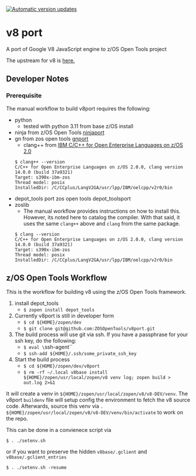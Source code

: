 [![Automatic version updates](https://github.com/ZOSOpenTools/v8port/actions/workflows/bump.yml/badge.svg)](https://github.com/ZOSOpenTools/v8port/actions/workflows/bump.yml)

# v8 port

A port of Google V8 JavaScript engine to z/OS Open Tools project

The upstream for v8 is [here.](https://v8.dev)

## Developer Notes

### Prerequisite

The manual workflow to build v8port requires the following:

* python
    - tested with python 3.11 from base z/OS install
* ninja from z/OS Open Tools [ninjaport](https://github.com/ZOSOpenTools/ninjaport)
* gn from zos open tools [gnport](https://github.com/ZOSOpenTools/gnport)
    - clang++ from [IBM C/C++ for Open Enterprise Languages on z/OS 2.0](https://epwt-www.mybluemix.net/software/support/trial/cst/programwebsite.wss?siteId=1803)
    ```
    $ clang++ --version
    C/C++ for Open Enterprise Languages on z/OS 2.0.0, clang version 14.0.0 (build 37a9321)
    Target: s390x-ibm-zos
    Thread model: posix
    InstalledDir: /C/CCplus/LangV2GA/usr/lpp/IBM/oelcpp/v2r0/bin
    ```
* depot_tools port  zos open tools depot_toolsport
* zoslib
    - The manual workflow provides instructions on how to install this.  However, 
    its noted here to catalog the compiler.  With that said, it uses the same `clang++` above and
    `clang` from the same package.
    ```
    $ clang --version
    C/C++ for Open Enterprise Languages on z/OS 2.0.0, clang version 14.0.0 (build 37a9321)
    Target: s390x-ibm-zos
    Thread model: posix
    InstalledDir: /C/CCplus/LangV2GA/usr/lpp/IBM/oelcpp/v2r0/bin
    ```



## z/OS Open Tools Workflow 

This is the workflow for building v8 using the z/OS Open Tools framework.

1. install depot_tools 
    - `$ zopen install depot_tools`
2. Currently v8port is still in developer form
    - `$ cd ${HOME}/zopen/dev`
    - `$ git clone git@github.com:ZOSOpenTools/v8port.git`
3. The build process will use git via ssh.  If you have a passphrase
   for your ssh key, do the following:
   - `$ eval \`ssh-agent\``  
   - `$ ssh-add ${HOME}/.ssh/some_private_ssh_key`
4. Start the build process
    - `$ cd ${HOME}/zopen/dev/v8port`
    - `$ rm -rf ~/.local v8base install ${HOME}/zopen/usr/local/zopen/v8 venv log; zopen build > out.log 2>&1`

It will create a venv in `${HOME}/zopen/usr/local/zopen/v8/v8-DEV/venv`.
The v8port `buildenv` file will setup config the environment to 
fetch the v8 source code. Afterwards, source this venv via
`. ${HOME}/zopen/usr/local/zopen/v8/v8-DEV/venv/bin/activate`
to work on the repo.

This can be done in a convienece script via

```
$ . ./setenv.sh
```

or if you want to preserve the hidden `v8base/.gclient` and `v8base/.gclient_entries`

```
$ . ./setenv.sh -resume
```



